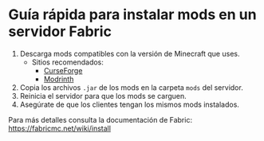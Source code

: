 # Guía rápida para instalar mods en un servidor Fabric

1. Descarga mods compatibles con la versión de Minecraft que uses.
   - Sitios recomendados:
     - [CurseForge](https://www.curseforge.com/minecraft/mc-mods)
     - [Modrinth](https://modrinth.com/mods)
2. Copia los archivos `.jar` de los mods en la carpeta `mods` del servidor.
3. Reinicia el servidor para que los mods se carguen.
4. Asegúrate de que los clientes tengan los mismos mods instalados.

Para más detalles consulta la documentación de Fabric: https://fabricmc.net/wiki/install
